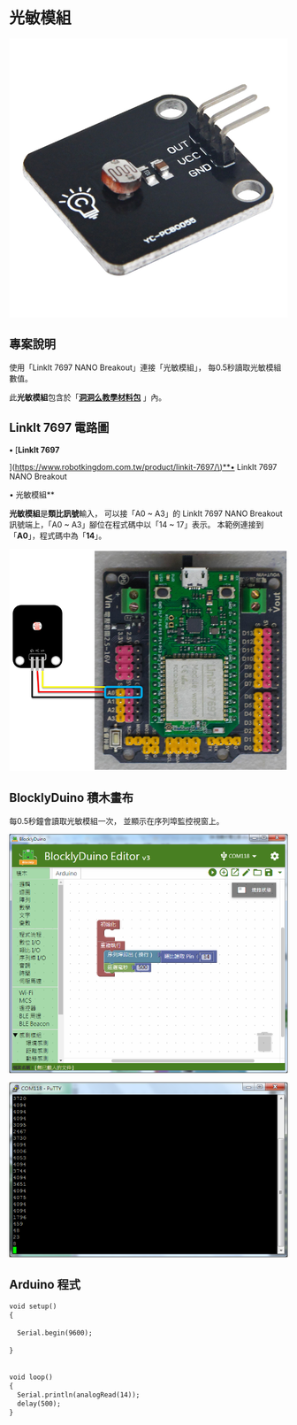 # 光敏模組

![](../../.gitbook/assets/linkit7697_light_00.jpg)

## 專案說明

使用「LinkIt 7697 NANO Breakout」連接「光敏模組」， 每0.5秒讀取光敏模組數值。

此**光敏模組**包含於「[**洞洞么教學材料包**](https://www.robotkingdom.com.tw/product/rk-education-kit-001/) 」內。

## LinkIt 7697 電路圖

**•** \[**LinkIt 7697**

\]\([https://www.robotkingdom.com.tw/product/linkit-7697/\)\*\*•](https://www.robotkingdom.com.tw/product/linkit-7697/%29**•) LinkIt 7697 NANO Breakout

• 光敏模組\*\*

**光敏模組**是**類比訊號**輸入， 可以接「A0 ~ A3」的 LinkIt 7697 NANO Breakout訊號端上，「A0 ~ A3」腳位在程式碼中以「14 ~ 17」表示。 本範例連接到「**A0**」，程式碼中為「**14**」。

![](../../.gitbook/assets/linkit7697_light_01.png)

## BlocklyDuino 積木畫布

每0.5秒鐘會讀取光敏模組一次， 並顯示在序列埠監控視窗上。

![](../../.gitbook/assets/linkit7697_light_02.png)

![](../../.gitbook/assets/linkit7697_light_03.png)

## Arduino 程式

```text
void setup()
{

  Serial.begin(9600);

}


void loop()
{
  Serial.println(analogRead(14));
  delay(500);
}
```

